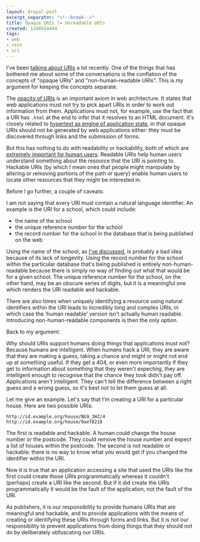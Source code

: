 ```yaml
---
layout: drupal-post
excerpt_separator: "<!--break-->"
title: Opaque URIs != Unreadable URIs
created: 1248554494
tags:
- web
- rest
- uri
---
```

I've been [talking about URIs](http://www.jenitennison.com/blog/node/112) a lot recently. One of the things that has bothered me about some of the conversations is the conflation of the concepts of "opaque URIs" and "non-human-readable URIs". This is my argument for keeping the concepts separate.

The [opacity of URIs](http://www.w3.org/DesignIssues/Axioms.html#opaque) is an important axiom in web architecture. It states that web applications must not try to pick apart URIs in order to work out information from them. Applications must not, for example, use the fact that a URI has `.html` at the end to infer that it resolves to an HTML document. It's closely related to [hypertext as engine of application state](http://roy.gbiv.com/untangled/2008/rest-apis-must-be-hypertext-driven), in that opaque URIs should not be generated by web applications either: they must be discovered through links and the submission of forms.

But this has nothing to do with readability or hackability, both of which are [extremely important for human users](http://www.useit.com/alertbox/990321.html). Readable URIs help human users understand something about the resource that the URI is pointing to. Hackable URIs (by which I mean ones that people might manipulate by altering or removing portions of the path or query) enable human users to locate other resources that they might be interested in.

<!--break-->

Before I go further, a couple of caveats:

I am not saying that every URI must contain a natural language identifier. An example is the URI for a school, which could include:

  * the name of the school
  * the unique reference number for the school
  * the record number for the school in the database that is being published on the web

Using the name of the school, as [I've discussed](http://www.jenitennison.com/blog/node/112), is probably a bad idea because of its lack of longevity. Using the record number for the school within the particular database that's being published is entirely non-human-readable because there is simply no way of finding out what that would be for a given school. The unique reference number for the school, on the other hand, may be an obscure series of digits, but it is a meaningful one which renders the URI readable and hackable.

There are also times when uniquely identifying a resource using natural identifiers within the URI leads to incredibly long and complex URIs, in which case the 'human readable' version isn't actually human readable. Introducing non-human-readable components is then the only option.

Back to my argument:

Why should URIs support humans doing things that applications must not? Because humans are intelligent. When humans hack a URI, they are aware that they are making a guess, taking a chance and might or might not end up at something useful. If they get a 404, or even more importantly if they get to information about something that they weren't expecting, they are intelligent enough to recognise that the chance they took didn't pay off. Applications aren't intelligent. They can't tell the difference between a right guess and a wrong guess, so it's best not to let them guess at all.

Let me give an example. Let's say that I'm creating a URI for a particular house. Here are two possible URIs:

    http://id.example.org/house/NG9_3HZ/4
    http://id.example.org/house/0aef0218

The first is readable and hackable. A human could change the house number or the postcode. They could remove the house number and expect a list of houses within the postcode. The second is not readable or hackable: there is no way to know what you would get if you changed the identifier within the URI.

Now it is true that an application accessing a site that used the URIs like the first could create those URIs programmatically whereas it couldn't (perhaps) create a URI like the second. But if it did create the URIs programmatically it would be the fault of the application, not the fault of the URI.

As publishers, it is our responsibility to provide humans URIs that are meaningful and hackable, and to provide applications with the means of creating or identifying these URIs through forms and links. But it is not our responsibility to prevent applications from doing things that they should not do by deliberately obfuscating our URIs.
